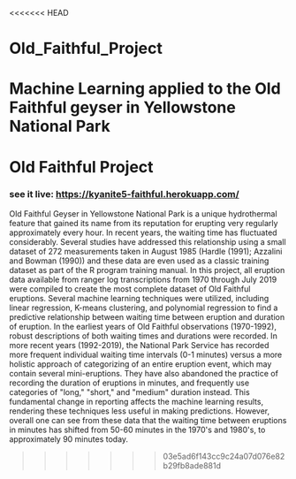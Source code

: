 <<<<<<< HEAD
# Old_Faithful_Project
Machine Learning applied to the Old Faithful geyser in Yellowstone National Park
=======
# Old Faithful Project
### see it live: https://kyanite5-faithful.herokuapp.com/

Old Faithful Geyser in Yellowstone National Park is a unique hydrothermal feature that gained its name from its reputation for erupting very regularly approximately every hour. In recent years, the waiting time has fluctuated considerably. Several studies have addressed this relationship using a small dataset of 272 measurements taken in August 1985 (Hardle (1991); Azzalini and Bowman (1990)) and these data are even used as a classic training dataset as part of the R program training manual. In this project, all eruption data available from ranger log transcriptions from 1970 through July 2019 were compiled to create the most complete dataset of Old Faithful eruptions. Several machine learning techniques were utilized, including linear regression, K-means clustering, and polynomial regression to find a predictive relationship between waiting time between eruption and duration of eruption. In the earliest years of Old Faithful observations (1970-1992), robust descriptions of both waiting times and durations were recorded. In more recent years (1992-2019), the National Park Service has recorded more frequent individual waiting time intervals (0-1 minutes) versus a more holistic approach of categorizing of an entire eruption event, which may contain several mini-eruptions. They have also abandoned the practice of recording the duration of eruptions in minutes, and frequently use categories of "long," "short," and "medium" duration instead. This fundamental change in reporting affects the machine learning results, rendering these techniques less useful in making predictions. However, overall one can see from these data that the waiting time between eruptions in minutes has shifted from 50-60 minutes in the 1970's and 1980's, to approximately 90 minutes today. 
>>>>>>> 03e5ad6f143cc9c24a07d076e82b29fb8ade881d
